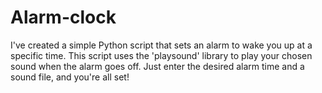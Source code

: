 # Alarm-clock
I've created a simple Python script that sets an alarm to wake you up at a specific time. This script uses the 'playsound' library to play your chosen sound when the alarm goes off. Just enter the desired alarm time and a sound file, and you're all set!
